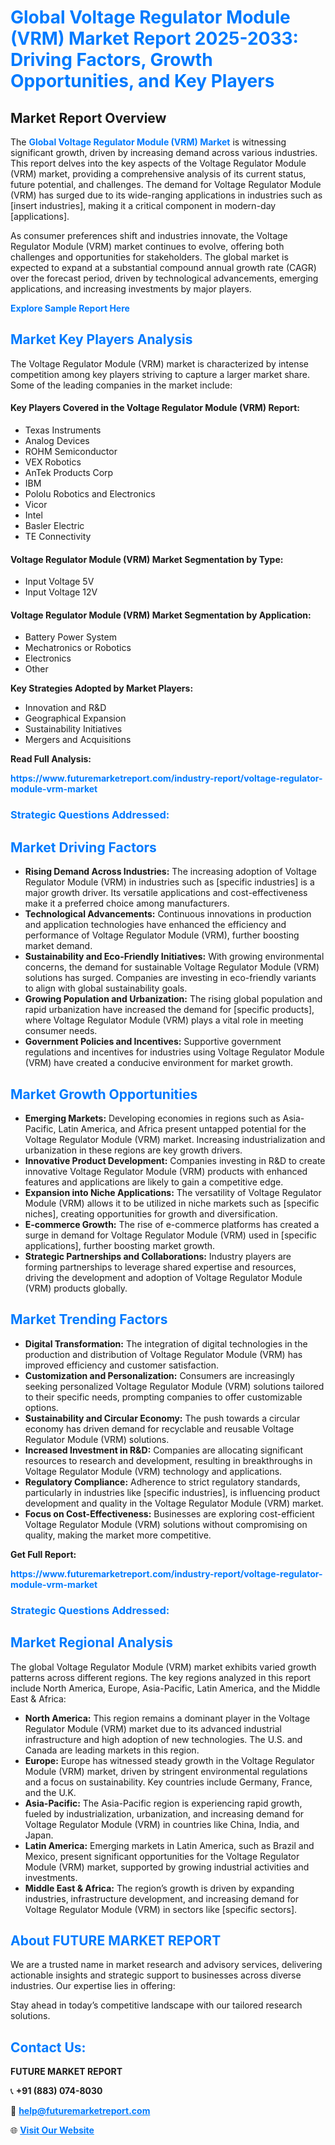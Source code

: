 <h1 style="color: #007BFF;">Global Voltage Regulator Module (VRM) Market Report 2025-2033: Driving Factors, Growth Opportunities, and Key Players</h1>

<section id="overview">
<h2>Market Report Overview</h2>
<p>The <a href="https://www.futuremarketreport.com/industry-report/voltage-regulator-module-vrm-market" style="color: #007BFF; text-decoration: none;"><strong>Global Voltage Regulator Module (VRM) Market</strong></a> is witnessing significant growth, driven by increasing demand across various industries. This report delves into the key aspects of the Voltage Regulator Module (VRM) market, providing a comprehensive analysis of its current status, future potential, and challenges. The demand for Voltage Regulator Module (VRM) has surged due to its wide-ranging applications in industries such as [insert industries], making it a critical component in modern-day [applications].</p>
<p>As consumer preferences shift and industries innovate, the Voltage Regulator Module (VRM) market continues to evolve, offering both challenges and opportunities for stakeholders. The global market is expected to expand at a substantial compound annual growth rate (CAGR) over the forecast period, driven by technological advancements, emerging applications, and increasing investments by major players.</p>
</section>

<section id="overview">
<p><a href="https://www.futuremarketreport.com/request-sample/reportId=59856" style="color: #007BFF; text-decoration: none;"><strong>Explore Sample Report Here</strong></a></p>
</section>

<section id="key-players">
<h2 style="color: #007BFF;">Market Key Players Analysis</h2>
<p>The Voltage Regulator Module (VRM) market is characterized by intense competition among key players striving to capture a larger market share. Some of the leading companies in the market include:</p>
<h4>Key Players Covered in the Voltage Regulator Module (VRM) Report:</h4>
<ul><li>Texas Instruments</li><li>Analog Devices</li><li>ROHM Semiconductor</li><li>VEX Robotics</li><li>AnTek Products Corp</li><li>IBM</li><li>Pololu Robotics and Electronics</li><li>Vicor</li><li>Intel</li><li>Basler Electric</li><li>TE Connectivity</li></ul>
<h4>Voltage Regulator Module (VRM) Market Segmentation by Type:</h4>
<ul><li>Input Voltage 5V</li><li>Input Voltage 12V</li></ul>

<h4>Voltage Regulator Module (VRM) Market Segmentation by Application:</h4>
<ul><li>Battery Power System</li><li>Mechatronics or Robotics</li><li>Electronics</li><li>Other</li></ul>
<p><strong>Key Strategies Adopted by Market Players:</strong></p>
<ul>
<li>Innovation and R&D</li>
<li>Geographical Expansion</li>
<li>Sustainability Initiatives</li>
<li>Mergers and Acquisitions</li>
</ul>
</section>

<section>
<p><strong>Read Full Analysis: </strong></p><a href="https://www.futuremarketreport.com/industry-report/voltage-regulator-module-vrm-market" style="color: #007BFF; text-decoration: none;"><strong>https://www.futuremarketreport.com/industry-report/voltage-regulator-module-vrm-market</strong></a>
<h3 style="color: #007BFF;">Strategic Questions Addressed:</h3>
</section>

<section id="driving-factors">
<h2 style="color: #007BFF;">Market Driving Factors</h2>
<ul>
<li><strong>Rising Demand Across Industries:</strong> The increasing adoption of Voltage Regulator Module (VRM) in industries such as [specific industries] is a major growth driver. Its versatile applications and cost-effectiveness make it a preferred choice among manufacturers.</li>
<li><strong>Technological Advancements:</strong> Continuous innovations in production and application technologies have enhanced the efficiency and performance of Voltage Regulator Module (VRM), further boosting market demand.</li>
<li><strong>Sustainability and Eco-Friendly Initiatives:</strong> With growing environmental concerns, the demand for sustainable Voltage Regulator Module (VRM) solutions has surged. Companies are investing in eco-friendly variants to align with global sustainability goals.</li>
<li><strong>Growing Population and Urbanization:</strong> The rising global population and rapid urbanization have increased the demand for [specific products], where Voltage Regulator Module (VRM) plays a vital role in meeting consumer needs.</li>
<li><strong>Government Policies and Incentives:</strong> Supportive government regulations and incentives for industries using Voltage Regulator Module (VRM) have created a conducive environment for market growth.</li>
</ul>
</section>

<section id="growth-opportunities">
<h2 style="color: #007BFF;">Market Growth Opportunities</h2>
<ul>
<li><strong>Emerging Markets:</strong> Developing economies in regions such as Asia-Pacific, Latin America, and Africa present untapped potential for the Voltage Regulator Module (VRM) market. Increasing industrialization and urbanization in these regions are key growth drivers.</li>
<li><strong>Innovative Product Development:</strong> Companies investing in R&D to create innovative Voltage Regulator Module (VRM) products with enhanced features and applications are likely to gain a competitive edge.</li>
<li><strong>Expansion into Niche Applications:</strong> The versatility of Voltage Regulator Module (VRM) allows it to be utilized in niche markets such as [specific niches], creating opportunities for growth and diversification.</li>
<li><strong>E-commerce Growth:</strong> The rise of e-commerce platforms has created a surge in demand for Voltage Regulator Module (VRM) used in [specific applications], further boosting market growth.</li>
<li><strong>Strategic Partnerships and Collaborations:</strong> Industry players are forming partnerships to leverage shared expertise and resources, driving the development and adoption of Voltage Regulator Module (VRM) products globally.</li>
</ul>
</section>

<section id="trending-factors">
<h2 style="color: #007BFF;">Market Trending Factors</h2>
<ul>
<li><strong>Digital Transformation:</strong> The integration of digital technologies in the production and distribution of Voltage Regulator Module (VRM) has improved efficiency and customer satisfaction.</li>
<li><strong>Customization and Personalization:</strong> Consumers are increasingly seeking personalized Voltage Regulator Module (VRM) solutions tailored to their specific needs, prompting companies to offer customizable options.</li>
<li><strong>Sustainability and Circular Economy:</strong> The push towards a circular economy has driven demand for recyclable and reusable Voltage Regulator Module (VRM) solutions.</li>
<li><strong>Increased Investment in R&D:</strong> Companies are allocating significant resources to research and development, resulting in breakthroughs in Voltage Regulator Module (VRM) technology and applications.</li>
<li><strong>Regulatory Compliance:</strong> Adherence to strict regulatory standards, particularly in industries like [specific industries], is influencing product development and quality in the Voltage Regulator Module (VRM) market.</li>
<li><strong>Focus on Cost-Effectiveness:</strong> Businesses are exploring cost-efficient Voltage Regulator Module (VRM) solutions without compromising on quality, making the market more competitive.</li>
</ul>
</section>

<section>
<p><strong>Get Full Report: </strong></p><a href="https://www.futuremarketreport.com/industry-report/voltage-regulator-module-vrm-market" style="color: #007BFF; text-decoration: none;"><strong>https://www.futuremarketreport.com/industry-report/voltage-regulator-module-vrm-market</strong></a>
<h3 style="color: #007BFF;">Strategic Questions Addressed:</h3>
</section>


<section id="regional-analysis">
<h2 style="color: #007BFF;">Market Regional Analysis</h2>
<p>The global Voltage Regulator Module (VRM) market exhibits varied growth patterns across different regions. The key regions analyzed in this report include North America, Europe, Asia-Pacific, Latin America, and the Middle East & Africa:</p>
<ul>
<li><strong>North America:</strong> This region remains a dominant player in the Voltage Regulator Module (VRM) market due to its advanced industrial infrastructure and high adoption of new technologies. The U.S. and Canada are leading markets in this region.</li>
<li><strong>Europe:</strong> Europe has witnessed steady growth in the Voltage Regulator Module (VRM) market, driven by stringent environmental regulations and a focus on sustainability. Key countries include Germany, France, and the U.K.</li>
<li><strong>Asia-Pacific:</strong> The Asia-Pacific region is experiencing rapid growth, fueled by industrialization, urbanization, and increasing demand for Voltage Regulator Module (VRM) in countries like China, India, and Japan.</li>
<li><strong>Latin America:</strong> Emerging markets in Latin America, such as Brazil and Mexico, present significant opportunities for the Voltage Regulator Module (VRM) market, supported by growing industrial activities and investments.</li>
<li><strong>Middle East & Africa:</strong> The region’s growth is driven by expanding industries, infrastructure development, and increasing demand for Voltage Regulator Module (VRM) in sectors like [specific sectors].</li>
</ul>
</section>

<footer>
<h2 style="color: #007BFF;">About FUTURE MARKET REPORT</h2>
<p>We are a trusted name in market research and advisory services, delivering actionable insights and strategic support to businesses across diverse industries. Our expertise lies in offering:</p>

<p>Stay ahead in today’s competitive landscape with our tailored research solutions.</p>

<h2 style="color: #007BFF;">Contact Us:</h2>
<p><strong>FUTURE MARKET REPORT</strong></p>
<p>📞 <strong>+91 (883) 074-8030</strong></p>
<p>📧 <strong><a href="mailto:help@futuremarketreport.com" style="color: #007BFF;">help@futuremarketreport.com</a></strong></p>
<p>🌐 <strong><a href="https://www.futuremarketreport.com/" style="color: #007BFF;">Visit Our Website</a></strong></p>
</footer>